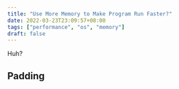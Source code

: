 ```yaml
---
title: "Use More Memory to Make Program Run Faster?"
date: 2022-03-23T23:09:57+08:00
tags: ["performance", "os", "memory"]
draft: false
---
```


Huh?

<!--more-->

## Padding
